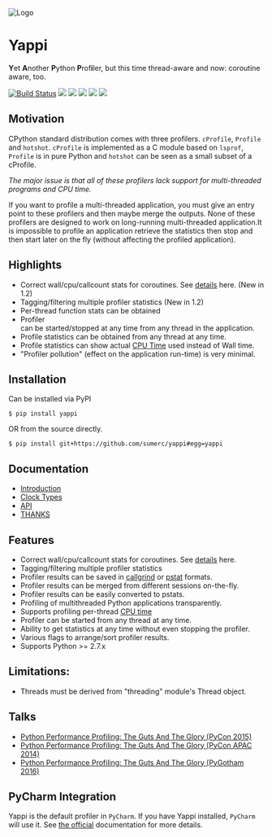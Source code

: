 ![Logo](https://i.imgur.com/xxmgGmn.png)
# Yappi
**Y**et **A**nother **P**ython **P**rof**i**ler, but this time thread-aware and now: coroutine aware, too.

[![Build Status](https://www.travis-ci.org/sumerc/yappi.svg?branch=master)](https://www.travis-ci.org/sumerc/yappi)
![](https://img.shields.io/pypi/v/yappi.svg)
![](https://img.shields.io/pypi/dw/yappi.svg)
![](https://img.shields.io/pypi/pyversions/yappi.svg)
![](https://img.shields.io/github/last-commit/sumerc/yappi.svg)
![](https://img.shields.io/github/license/sumerc/yappi.svg)


## Motivation

CPython standard distribution comes with three profilers. `cProfile`, `Profile` and `hotshot`. 
`cProfile` is implemented as a C module based on `lsprof`, `Profile` is in pure Python and 
`hotshot` can be seen as a small subset of a cProfile. 

*The major issue is that all of these profilers lack support for multi-threaded programs and CPU time.*

If you want to profile a  multi-threaded application, you must give an entry point to these profilers and then maybe merge 
the outputs. None of these profilers are designed to work on long-running multi-threaded application.It is impossible to profile an application retrieve the statistics then stop and then start later on the fly (without affecting the profiled
application). 

## Highlights
- Correct wall/cpu/callcount stats for coroutines. See [details](doc/api.md#coroutine_profiling) here. (New in 1.2)
- Tagging/filtering multiple profiler statistics (New in 1.2)
- Per-thread function stats can be obtained
- Profiler can be started/stopped at any time from any thread in the application.
- Profile statistics can be obtained from any thread at any time.
- Profile statistics can show actual [CPU Time](http://en.wikipedia.org/wiki/CPU_time) used instead of Wall time.
- "Profiler pollution" (effect on the application run-time) is very minimal.

## Installation

Can be installed via PyPI

```
$ pip install yappi
```

OR from the source directly.

```
$ pip install git+https://github.com/sumerc/yappi#egg=yappi
```

## Documentation

- [Introduction](doc/introduction.md)
- [Clock Types](doc/clock_types.md)
- [API](doc/api.md)
- [THANKS](THANKS.md)

## Features
- Correct wall/cpu/callcount stats for coroutines. See [details](doc/api.md#coroutine_profiling) here.
- Tagging/filtering multiple profiler statistics
- Profiler results can be saved in [callgrind](http://valgrind.org/docs/manual/cl-format.html) or [pstat](http://docs.python.org/3.4/library/profile.html#pstats.Stats) formats. 
- Profiler results can be merged from different sessions on-the-fly.
- Profiler results can be easily converted to pstats.
- Profiling of multithreaded Python applications transparently.
- Supports profiling per-thread [CPU time](http://en.wikipedia.org/wiki/CPU_time)
- Profiler can be started from any thread at any time.
- Ability to get statistics at any time without even stopping the profiler.
- Various flags to arrange/sort profiler results.
- Supports Python >= 2.7.x

## Limitations:
* Threads must be derived from "threading" module's Thread object.

## Talks

- [Python Performance Profiling: The Guts And The Glory (PyCon 2015)](https://www.youtube.com/watch?v=4uJWWXYHxaM)
- [Python Performance Profiling: The Guts And The Glory (PyCon APAC 2014)](https://www.youtube.com/watch?v=BOKcZjI5zME)
- [Python Performance Profiling: The Guts And The Glory (PyGotham 2016)](https://www.youtube.com/watch?v=EJ87Kfzvnbs)

## PyCharm Integration

Yappi is the default profiler in `PyCharm`. If you have Yappi installed, `PyCharm` will use it. See [the official](https://www.jetbrains.com/help/pycharm/profiler.html) documentation for more details.

